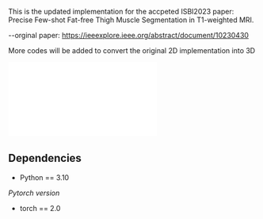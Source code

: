 This is the updated implementation for the accpeted ISBI2023 paper: Precise Few-shot Fat-free Thigh Muscle Segmentation in T1-weighted MRI.

--orginal paper: https://ieeexplore.ieee.org/abstract/document/10230430

More codes will be added to convert the original 2D implementation into 3D

![Muscle_Seg_Updated](./imgs/framework.pdf)

## Dependencies

* Python == 3.10

*Pytorch version*
* torch == 2.0


